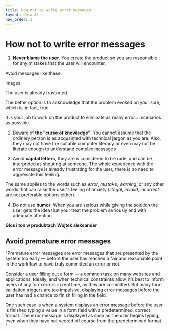 ```yaml
---
title: How not to write error messages
layout: default
nav_order: 3
---
```




# How not to write error messages #


   1. **Never blame the user**. You create the product so you are responsible for any mistakes that the user will encounter.

Avoid messages like these:

images

The user is already frustrated.

The better option is to acknowledge that the problem evoked on your side, which is, in fact, true.

It is your job to work on the product to eliminate as many error.... scenarios as possible.

2.  Beware of **the "curse of knowledge"**. You cannot assume that the ordinary person is as acquainted with technical jargon as you are. Also, they may not have the suitable computer literacy or even may not be literate enough to understand complex messages

3. Avoid **capital letters**, they are is considered to be rude, and can be interpreted as shouting at someone. The whole experience with the error message is already frustrating for the user, there is no need to aggreviate this feeling. 

The same applies to the words such as *error*, *mistake*, *warning*, or any other words that can  raise the user's feeling of anxiety (*illegal*, *invalid*, *incorrect* are not preferable options either).

4. Do not use **humor**. When you are serious while giving the solution the user gets the idea that your treat the problem seriously and with adequate attention

**Glos i ton w produktach Wojtek aleksander**

## Avoid premature error messages ##

"Premature error messages are error messages that are presented by the system too early — before the user has reached a fair and reasonable point in the workflow to have truly committed an error or not.

Consider a user filling out a form — a common task on many websites and applications. Ideally, and when technical constraints allow, it’s best to inform users of any form errors in real time, as they are committed. But many form validation triggers are too impulsive, displaying error messages before the user has had a chance to finish filling in the field.

One such case is when a system displays an error message before the user is finished typing a value in a form field with a predetermined, correct format. The error message is displayed as soon as the user begins typing, even when they have not veered off course from the predetermined format. "